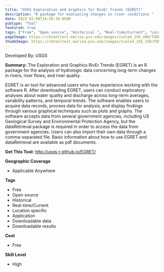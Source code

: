 ```yaml
---
title: "USGS Exploration and Graphics for RivEr Trends (EGRET)"
description: "R package for evaluating changes in river conditions "
date: 2022-02-08T14:50:20-0500
pubtype: "Tool"
featured: true
tags: ["Free", "Open source", "Historical ", "Real-time/Current", "Location specific", "Application", "Downloadable data", "Downloadable results"]
pageImage: https://cbtooltest.marisa.psu.edu/images/scaled_250_400/TOOLID_9.0_ScreenCapture-1.png
thumbImage: https://cbtooltest.marisa.psu.edu/images/scaled_156_250/TOOLID_9.0_ScreenCapture-1.png
---
```

Developed By: USGS

**Summary:** The Exploration and Graphics RivEr Trends (EGRET) is an R package for the analysis of hydrologic data concerning long-term changes in rivers, river flows, and river quality.

EGRET is an tool for advanced users who have experience working with the software R. After downloading EGRET, users can conduct exploratory analyses about water quality and discharge across long-term averages, variability patterns, and temporal trends. The software enables users to acquire data records, process data for analysis, and display findings through various graphical techniques such as plots and graphs. The software accepts data from several government agencies, including US Geological Survey and Environmental Protection Agency, but the dataRetrieval package is required in order to access the data from government agencies. Users can also import their own data through a comma-separated file. Basic information about how to use EGRET and dataRetrieval are available as pdf documents. 

__**Get This Tool:**__ http://usgs-r.github.io/EGRET/

__**Geographic Coverage**__
- Applicable Anywhere

__**Tags**__
-  Free
-  Open source
-  Historical 
-  Real-time/Current
-  Location specific
-  Application
-  Downloadable data
-  Downloadable results

__**Cost**__
- Free

__**Skill Level**__
- High
